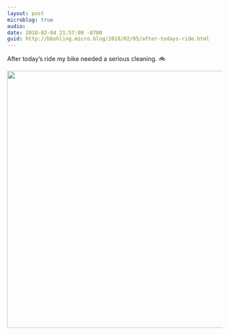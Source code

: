 ```yaml
---
layout: post
microblog: true
audio: 
date: 2018-02-04 21:57:09 -0700
guid: http://bbohling.micro.blog/2018/02/05/after-todays-ride.html
---
```

After today’s ride my bike needed a serious cleaning. 🚲

<img src="http://micro.brandonbohling.com/uploads/2018/891018e756.jpg" width="600" height="600" />
